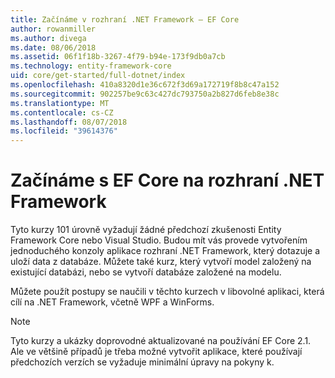```yaml
---
title: Začínáme v rozhraní .NET Framework – EF Core
author: rowanmiller
ms.author: divega
ms.date: 08/06/2018
ms.assetid: 06f1f18b-3267-4f79-b94e-173f9db0a7cb
ms.technology: entity-framework-core
uid: core/get-started/full-dotnet/index
ms.openlocfilehash: 410a8320d1e36c672f3d69a172719f8b8c47a152
ms.sourcegitcommit: 902257be9c63c427dc793750a2b827d6feb8e38c
ms.translationtype: MT
ms.contentlocale: cs-CZ
ms.lasthandoff: 08/07/2018
ms.locfileid: "39614376"
---
```

# <a name="getting-started-with-ef-core-on-net-framework"></a>Začínáme s EF Core na rozhraní .NET Framework

Tyto kurzy 101 úrovně vyžadují žádné předchozí zkušenosti Entity Framework Core nebo Visual Studio. Budou mít vás provede vytvořením jednoduchého konzoly aplikace rozhraní .NET Framework, který dotazuje a uloží data z databáze. Můžete také kurz, který vytvoří model založený na existující databázi, nebo se vytvoří databáze založené na modelu.

Můžete použít postupy se naučili v těchto kurzech v libovolné aplikaci, která cílí na .NET Framework, včetně WPF a WinForms.

> [!NOTE]  
> Tyto kurzy a ukázky doprovodné aktualizované na používání EF Core 2.1. Ale ve většině případů je třeba možné vytvořit aplikace, které používají předchozích verzích se vyžaduje minimální úpravy na pokyny k.
